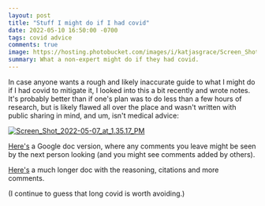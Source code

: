 ```yaml
---
layout: post
title: "Stuff I might do if I had covid"
date: 2022-05-10 16:50:00 -0700
tags: covid advice
comments: true
image: https://hosting.photobucket.com/images/i/katjasgrace/Screen_Shot_2022-05-07_at_1.35.17_PM.png
summary: What a non-expert might do if they had covid.
---
```

In case anyone wants a rough and likely inaccurate guide to what I might do if I had covid to mitigate it, I looked into this a bit recently and wrote notes. It's probably better than if one's plan was to do less than a few hours of research, but is likely flawed all over the place and wasn't written with public sharing in mind, and um, isn't medical advice:  

<a href="https://photobucket.com/u/katjasgrace/p/0dc9afd2-c217-4caa-8921-429331332c31" target="_blank"><img src="https://hosting.photobucket.com/images/i/katjasgrace/Screen_Shot_2022-05-07_at_1.35.17_PM.png?width=960&height=720&fit=bounds" border="0" alt="Screen_Shot_2022-05-07_at_1.35.17_PM"/></a><!--ex-->

[Here's](https://docs.google.com/document/d/11cF4k9NUltfiEYv8yhsw2Ku8qRITQY5IqxJ71jFpVO4/edit?usp=sharing) a Google doc version, where any comments you leave might be seen by the next person looking (and you might see comments added by others).

[Here's](https://docs.google.com/document/d/10awWMz3DyJi2OibnVlMg-2sipWfZ3jm8P_MyLUbK_ZE/edit?usp=sharing) a much longer doc with the reasoning, citations and more comments.

(I continue to guess that long covid is worth avoiding.)
